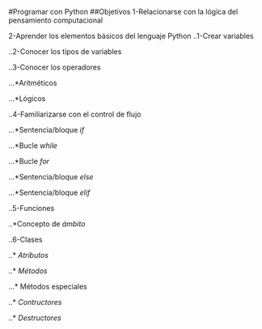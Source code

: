 #Programar con Python
##Objetivos
1-Relacionarse con la lógica del pensamiento computacional

2-Aprender los elementos básicos del lenguaje Python
..1-Crear variables

..2-Conocer los tipos de variables

..3-Conocer los operadores

...*Aritméticos

...*Lógicos

..4-Familiarizarse con el control de flujo

...*Sentencia/bloque *if*

...*Bucle *while*

...*Bucle *for*

...*Sentencia/bloque *else*

...*Sentencia/bloque *elif*

..5-Funciones

..*Concepto de *ámbito*

..6-Clases

..* *Atributos*

..* *Métodos*

...* Métodos especiales

..* *Contructores*

..* *Destructores*
